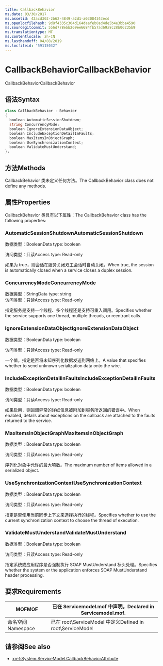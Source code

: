 ```yaml
---
title: CallbackBehavior
ms.date: 03/30/2017
ms.assetid: 42acd302-2b62-4849-a2d1-a03084343ecd
ms.openlocfilehash: 9d8f4335c304d164daafeb0ad4de5b4e3bba4590
ms.sourcegitcommit: 5b6d778ebb269ee6684fb57ad69a8c28b06235b9
ms.translationtype: MT
ms.contentlocale: zh-CN
ms.lasthandoff: 04/08/2019
ms.locfileid: "59115032"
---
```

# <a name="callbackbehavior"></a><span data-ttu-id="54072-102">CallbackBehavior</span><span class="sxs-lookup"><span data-stu-id="54072-102">CallbackBehavior</span></span>
<span data-ttu-id="54072-103">CallbackBehavior</span><span class="sxs-lookup"><span data-stu-id="54072-103">CallbackBehavior</span></span>  
  
## <a name="syntax"></a><span data-ttu-id="54072-104">语法</span><span class="sxs-lookup"><span data-stu-id="54072-104">Syntax</span></span>  
  
```csharp
class CallbackBehavior : Behavior  
{  
  boolean AutomaticSessionShutdown;  
  string ConcurrencyMode;  
  boolean IgnoreExtensionDataObject;  
  boolean IncludeExceptionDetailInFaults;  
  boolean MaxItemsInObjectGraph;  
  boolean UseSynchronizationContext;  
  boolean ValidateMustUnderstand;  
};  
```  
  
## <a name="methods"></a><span data-ttu-id="54072-105">方法</span><span class="sxs-lookup"><span data-stu-id="54072-105">Methods</span></span>  
 <span data-ttu-id="54072-106">CallbackBehavior 类未定义任何方法。</span><span class="sxs-lookup"><span data-stu-id="54072-106">The CallbackBehavior class does not define any methods.</span></span>  
  
## <a name="properties"></a><span data-ttu-id="54072-107">属性</span><span class="sxs-lookup"><span data-stu-id="54072-107">Properties</span></span>  
 <span data-ttu-id="54072-108">CallbackBehavior 类具有以下属性：</span><span class="sxs-lookup"><span data-stu-id="54072-108">The CallbackBehavior class has the following properties:</span></span>  
  
### <a name="automaticsessionshutdown"></a><span data-ttu-id="54072-109">AutomaticSessionShutdown</span><span class="sxs-lookup"><span data-stu-id="54072-109">AutomaticSessionShutdown</span></span>  
 <span data-ttu-id="54072-110">数据类型：Boolean</span><span class="sxs-lookup"><span data-stu-id="54072-110">Data type: boolean</span></span>  
  
 <span data-ttu-id="54072-111">访问类型：只读</span><span class="sxs-lookup"><span data-stu-id="54072-111">Access type: Read-only</span></span>  
  
 <span data-ttu-id="54072-112">如果为 true，则会话在服务关闭双工会话时自动关闭。</span><span class="sxs-lookup"><span data-stu-id="54072-112">When true, the session is automatically closed when a service closes a duplex session.</span></span>  
  
### <a name="concurrencymode"></a><span data-ttu-id="54072-113">ConcurrencyMode</span><span class="sxs-lookup"><span data-stu-id="54072-113">ConcurrencyMode</span></span>  
 <span data-ttu-id="54072-114">数据类型：String</span><span class="sxs-lookup"><span data-stu-id="54072-114">Data type: string</span></span>  
<span data-ttu-id="54072-115">访问类型：只读</span><span class="sxs-lookup"><span data-stu-id="54072-115">Access type: Read-only</span></span>  
  
 <span data-ttu-id="54072-116">指定服务是支持一个线程、多个线程还是支持可重入调用。</span><span class="sxs-lookup"><span data-stu-id="54072-116">Specifies whether the service supports one thread, multiple threads, or reentrant calls.</span></span>  
  
### <a name="ignoreextensiondataobject"></a><span data-ttu-id="54072-117">IgnoreExtensionDataObject</span><span class="sxs-lookup"><span data-stu-id="54072-117">IgnoreExtensionDataObject</span></span>  
 <span data-ttu-id="54072-118">数据类型：Boolean</span><span class="sxs-lookup"><span data-stu-id="54072-118">Data type: boolean</span></span>  
  
 <span data-ttu-id="54072-119">访问类型：只读</span><span class="sxs-lookup"><span data-stu-id="54072-119">Access type: Read-only</span></span>  
  
 <span data-ttu-id="54072-120">一个值，指定是否将未知序列化数据发送到网络上。</span><span class="sxs-lookup"><span data-stu-id="54072-120">A value that specifies whether to send unknown serialization data onto the wire.</span></span>  
  
### <a name="includeexceptiondetailinfaults"></a><span data-ttu-id="54072-121">IncludeExceptionDetailInFaults</span><span class="sxs-lookup"><span data-stu-id="54072-121">IncludeExceptionDetailInFaults</span></span>  
 <span data-ttu-id="54072-122">数据类型：Boolean</span><span class="sxs-lookup"><span data-stu-id="54072-122">Data type: boolean</span></span>  
  
 <span data-ttu-id="54072-123">访问类型：只读</span><span class="sxs-lookup"><span data-stu-id="54072-123">Access type: Read-only</span></span>  
  
 <span data-ttu-id="54072-124">如果启用，则回调异常的详细信息被附加到服务所返回的错误中。</span><span class="sxs-lookup"><span data-stu-id="54072-124">When enabled, details about exceptions on the callback are attached to the faults returned to the service.</span></span>  
  
### <a name="maxitemsinobjectgraph"></a><span data-ttu-id="54072-125">MaxItemsInObjectGraph</span><span class="sxs-lookup"><span data-stu-id="54072-125">MaxItemsInObjectGraph</span></span>  
 <span data-ttu-id="54072-126">数据类型：Boolean</span><span class="sxs-lookup"><span data-stu-id="54072-126">Data type: boolean</span></span>  
  
 <span data-ttu-id="54072-127">访问类型：只读</span><span class="sxs-lookup"><span data-stu-id="54072-127">Access type: Read-only</span></span>  
  
 <span data-ttu-id="54072-128">序列化对象中允许的最大项数。</span><span class="sxs-lookup"><span data-stu-id="54072-128">The maximum number of items allowed in a serialized object.</span></span>  
  
### <a name="usesynchronizationcontext"></a><span data-ttu-id="54072-129">UseSynchronizationContext</span><span class="sxs-lookup"><span data-stu-id="54072-129">UseSynchronizationContext</span></span>  
 <span data-ttu-id="54072-130">数据类型：Boolean</span><span class="sxs-lookup"><span data-stu-id="54072-130">Data type: boolean</span></span>  
  
 <span data-ttu-id="54072-131">访问类型：只读</span><span class="sxs-lookup"><span data-stu-id="54072-131">Access type: Read-only</span></span>  
  
 <span data-ttu-id="54072-132">指定是否使用当前同步上下文来选择执行的线程。</span><span class="sxs-lookup"><span data-stu-id="54072-132">Specifies whether to use the current synchronization context to choose the thread of execution.</span></span>  
  
### <a name="validatemustunderstand"></a><span data-ttu-id="54072-133">ValidateMustUnderstand</span><span class="sxs-lookup"><span data-stu-id="54072-133">ValidateMustUnderstand</span></span>  
 <span data-ttu-id="54072-134">数据类型：Boolean</span><span class="sxs-lookup"><span data-stu-id="54072-134">Data type: boolean</span></span>  
  
 <span data-ttu-id="54072-135">访问类型：只读</span><span class="sxs-lookup"><span data-stu-id="54072-135">Access type: Read-only</span></span>  
  
 <span data-ttu-id="54072-136">指定系统或应用程序是否强制执行 SOAP MustUnderstand 标头处理。</span><span class="sxs-lookup"><span data-stu-id="54072-136">Specifies whether the system or the application enforces SOAP MustUnderstand header processing.</span></span>  
  
## <a name="requirements"></a><span data-ttu-id="54072-137">要求</span><span class="sxs-lookup"><span data-stu-id="54072-137">Requirements</span></span>  
  
|<span data-ttu-id="54072-138">MOF</span><span class="sxs-lookup"><span data-stu-id="54072-138">MOF</span></span>|<span data-ttu-id="54072-139">已在 Servicemodel.mof 中声明。</span><span class="sxs-lookup"><span data-stu-id="54072-139">Declared in Servicemodel.mof.</span></span>|  
|---------|-----------------------------------|  
|<span data-ttu-id="54072-140">命名空间</span><span class="sxs-lookup"><span data-stu-id="54072-140">Namespace</span></span>|<span data-ttu-id="54072-141">已在 root\ServiceModel 中定义</span><span class="sxs-lookup"><span data-stu-id="54072-141">Defined in root\ServiceModel</span></span>|  
  
## <a name="see-also"></a><span data-ttu-id="54072-142">请参阅</span><span class="sxs-lookup"><span data-stu-id="54072-142">See also</span></span>

- <xref:System.ServiceModel.CallbackBehaviorAttribute>
